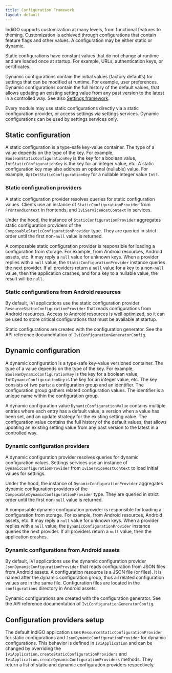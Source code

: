 ```yaml
---
title: Configuration Framework
layout: default
---
```


IndiGO supports customization at many levels, from functional features to theming.
Customization is achieved through configurations that contain feature flags and other values.
A configuration may be either static or dynamic.

Static configurations have constant values that do not change at runtime and are loaded once at
startup. For example, URLs, authentication keys, or certificates.

Dynamic configurations contain the initial values (factory defaults) for settings that can be
modified at runtime. For example, user preferences. Dynamic configurations contain the full history
of the default values, that allows updating an existing setting value from any past version to the
latest in a controlled way. See also 
[Settings framework](/indigo/documentation/developing/platform-domains/settings-framework).

Every module may use static configurations directly via a static configuration provider,
or access settings via settings services. Dynamic configurations can be used by settings services
only.

## Static configuration

A static configuration is a type-safe key-value container.
The type of a value depends on the type of the key. For example, `BooleanStaticConfigurationKey` is
the key for a boolean value, `IntStaticConfigurationKey` is the key for an integer value, etc.
A static configuration key may also address an optional (nullable) value.
For example, `OptIntStaticConfigurationKey` for a nullable integer value `Int?`.

### Static configuration providers

A static configuration provider resolves queries for static configuration values.
Clients use an instance of `StaticConfigurationProvider` from `FrontendContext` in frontends, and
`IviServiceHostContext` in services.

Under the hood, the instance of `StaticConfigurationProvider` aggregates static configuration
providers of the `ComposableStaticConfigurationProvider` type. They are queried in strict order
until the first non-`null` value is returned.

A composable static configuration provider is responsible for loading a configuration from storage.
For example, from Android resources, Android assets, etc. It may reply a `null` value for unknown
keys. When a provider replies with a `null` value, the `StaticConfigurationProvider` instance queries
the next provider. If all providers return a `null` value for a key to a non-`null` value, then the
application crashes, and for a key to a nullable value, the result will be `null`.

### Static configurations from Android resources

By default, IVI applications use the static configuration provider
`ResourceStaticConfigurationProvider` that reads configurations from Android resources. Access to
Android resources is well optimized, so it can be used to store critical configurations that must be
available at startup.

Static configurations are created with the configuration generator.
See the API reference documentation of `IviConfigurationGeneratorConfig`.

## Dynamic configuration

A dynamic configuration is a type-safe key-value versioned container.
The type of a value depends on the type of the key. For example, `BooleanDynamicConfigurationKey` is
the key for a boolean value, `IntDynamicConfigurationKey` is the key for an integer value, etc.
The key consists of two parts: a configuration group and an identifier. The configuration group
gathers related configuration values. The identifier is a unique name within the configuration
group.

A dynamic configuration value `DynamicConfigurationValue` contains multiple entries where each entry
has a default value, a version when a value has been set, and an update strategy for the existing
setting value. The configuration value contains the full history of the default values, that allows
updating an existing setting value from any past version to the latest in a controlled way.

### Dynamic configuration providers

A dynamic configuration provider resolves queries for dynamic configuration values.
Settings services use an instance of `DynamicConfigurationProvider` from `IviServiceHostContext` to
load initial values for settings.

Under the hood, the instance of `DynamicConfigurationProvider` aggregates dynamic configuration
providers of the `ComposableDynamicConfigurationProvider` type. They are queried in strict order
until the first non-`null` value is returned.

A composable dynamic configuration provider is responsible for loading a configuration from storage.
For example, from Android resources, Android assets, etc. It may reply a `null` value for unknown
keys. When a provider replies with a `null` value, the `DynamicConfigurationProvider` instance queries
the next provider. If all providers return a `null` value, then the application crashes.

### Dynamic configurations from Android assets

By default, IVI applications use the dynamic configuration provider
`JsonDynamicConfigurationProvider` that reads configuration from JSON files from Android assets.
A configuration resource is a JSON file (or files). It is named after the dynamic configuration
group, thus all related configuration values are in the same file.
Configuration files are located in the `configurations` directory in Android assets.

Dynamic configurations are created with the configuration generator.
See the API reference documentation of `IviConfigurationGeneratorConfig`.

## Configuration providers setup

The default IndiGO application uses `ResourceStaticConfigurationProvider` for static configurations
and `JsonDynamicConfigurationProvider` for dynamic configurations.
This behavior is defined in `IviApplication` and can be changed by overriding the
`IviApplication.createStaticConfigurationProviders` and
`IviApplication.createDynamicConfigurationProviders` methods.
They return a list of static and dynamic configuration providers respectively.

